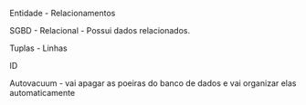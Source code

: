 Entidade - Relacionamentos

SGBD - Relacional - Possui dados relacionados.

Tuplas - Linhas

ID

Autovacuum - vai apagar as poeiras do banco de dados e vai organizar elas automaticamente
